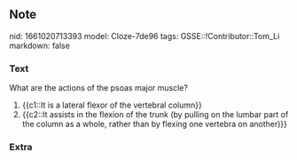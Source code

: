 ## Note
nid: 1661020713393
model: Cloze-7de96
tags: GSSE::!Contributor::Tom_Li
markdown: false

### Text
What are the actions of the psoas major muscle?

1) {{c1::It is a lateral flexor of the vertebral column}}
2) {{c2::It assists in the flexion of the trunk (by pulling on the lumbar part of the column as a whole, rather than by flexing one vertebra on another)}}

### Extra

